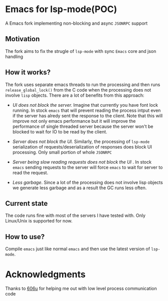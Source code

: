 # Emacs for lsp-mode(POC)

A Emacs fork implementing non-blocking and async `JSONRPC` support

## Motivation

The fork aims to fix the strugle of `lsp-mode` with sync `Emacs` core and json handling

## How it works?

The fork uses separate emacs threads to run the processing and then runs `release_global_lock()` from the C code when the processing does not involve `lisp` objects. There are a lot of benefits from this approach:

* *UI does not block the server.* Imagine that currently you have font lock running. In stock `emacs` that will prevent reading the process intput even if the server has alredy sent the response to the client. Note that this will improve not only emacs performance but it will improve the performance of single threaded server because the server won't be blocked to wait for IO to be read by the client.

* *Server does not block the UI.* Similarly, the processing of `lsp-mode` serialization of requests/deserialization of responses does block UI processing. Only small portion of whole `JSONRPC`

* *Server being slow reading requests does not block the UI* . In stock `emacs` sending requests to the server will force `emacs` to wait for server to read the request.
* *Less garbage*. Since a lot of the processing does not involve lisp objects we generate less garbage and as a result the GC runs less often.

## Current state

The code runs fine with most of the servers I have tested with. Only Linux/Unix is supported for now.

## How to use?

Compile `emacs` just like normal `emacs` and then use the latest version of `lsp-mode`.

# Acknowledgments

Thanks to [606u](https://github.com/606u) for helping me out with low
level process communication code
